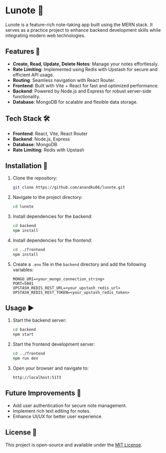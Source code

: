 # Lunote 📝

Lunote is a feature-rich note-taking app built using the MERN stack. It serves as a practice project to enhance backend development skills while integrating modern web technologies.

## Features 🚀

- **Create, Read, Update, Delete Notes**: Manage your notes effortlessly.
- **Rate Limiting**: Implemented using Redis with Upstash for secure and efficient API usage.
- **Routing**: Seamless navigation with React Router.
- **Frontend**: Built with Vite + React for fast and optimized performance.
- **Backend**: Powered by Node.js and Express for robust server-side functionality.
- **Database**: MongoDB for scalable and flexible data storage.

## Tech Stack 🛠️

- **Frontend**: React, Vite, React Router
- **Backend**: Node.js, Express
- **Database**: MongoDB
- **Rate Limiting**: Redis with Upstash

## Installation 🔧

1. Clone the repository:

   ```bash
   git clone https://github.com/anandku06/lunote.git
   ```

2. Navigate to the project directory:

   ```bash
   cd lunote
   ```

3. Install dependencies for the backend:

   ```bash
   cd backend
   npm install
   ```

4. Install dependencies for the frontend:

   ```bash
   cd ../frontend
   npm install
   ```

5. Create a `.env` file in the `backend` directory and add the following variables:
   ```properties
   MONGO_URI=<your_mongo_connection_string>
   PORT=5001
   UPSTASH_REDIS_REST_URL=<your_upstash_redis_url>
   UPSTASH_REDIS_REST_TOKEN=<your_upstash_redis_token>
   ```

## Usage ▶️

1. Start the backend server:

   ```bash
   cd backend
   npm start
   ```

2. Start the frontend development server:

   ```bash
   cd ../frontend
   npm run dev
   ```

3. Open your browser and navigate to:
   ```
   http://localhost:5173
   ```

## Future Improvements 🌟

- Add user authentication for secure note management.
- Implement rich text editing for notes.
- Enhance UI/UX for better user experience.

## License 📄

This project is open-source and available under the [MIT License](https://opensource.org/licenses/MIT).
